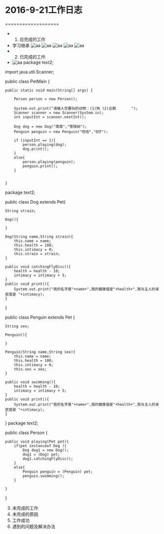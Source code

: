 # 2016-9-21工作日志
===================

* 1. 应完成的工作
* 学习继承 
![aa](image/002.png)
![aa](image/003.png)
![aa](image/004.png)
![aa](image/005.png)
![aa](image/006.png)
* 2. 已完成的工作
* ![aa](image/001.png)
package text2;

import java.util.Scanner;

public class PetMain {

	public static void main(String[] args) {
	
		Person person = new Person();
		
		System.out.print("请输入您要玩的动物：(1)狗 (2)企鹅       ");
        Scanner scanner = new Scanner(System.in);        
        int inputInt = scanner.nextInt(); 
        
        Dog dog = new Dog("南南","雪瑞纳");
        Penguin penguin = new Penguin("哈哈","Q仔");
                
        if (inputInt == 1){
        	person.playing(dog);
        	dog.print();
        }
        else{
        	person.playing(penguin);
        	penguin.print();
        }
        

	}
package text2;

public class Dog extends Pet{
	
	String strain;
	
	Dog(){
		
	}
	
	Dog(String name,String strain){
		this.name = name;
		this.health = 100;
		this.intimacy = 0;
		this.strain = strain;
	}
	
	public void catchingFlyDisc(){
		health = health - 10;
		intimacy = intimacy + 5;
	}
	public void print(){
		System.out.print("我的名字是"+name+",我的健康值是"+health+",我与主人的亲密度是 "+intimacy);
	}

}

public class Penguin extends Pet {
	
	String sex;
	
	Penguin(){
		
	}
	
	Penguin(String name,String sex){
		this.name = name;
		this.health = 100;
		this.intimacy = 0;
		this.sex = sex;
	}
	
	public void swimming(){
		health = health - 10;
		intimacy = intimacy + 5;
	}
	public void print(){
		System.out.print("我的名字是"+name+",我的健康值是"+health+",我与主人的亲密度是 "+intimacy);
	}

}
package text2;

public class Person {
	
	public void playing(Pet pet){
		if(pet instanceof Dog ){
			Dog dog1 = new Dog();
			dog1 = (Dog) pet;
			dog1.catchingFlyDisc();
		}
		else{
			Penguin penguin = (Penguin) pet;
			penguin.swimming();
		}
		
	}

}

3. 未完成的工作
4. 未完成的原因
5. 工作成功
6. 遇到的问题及解决办法


